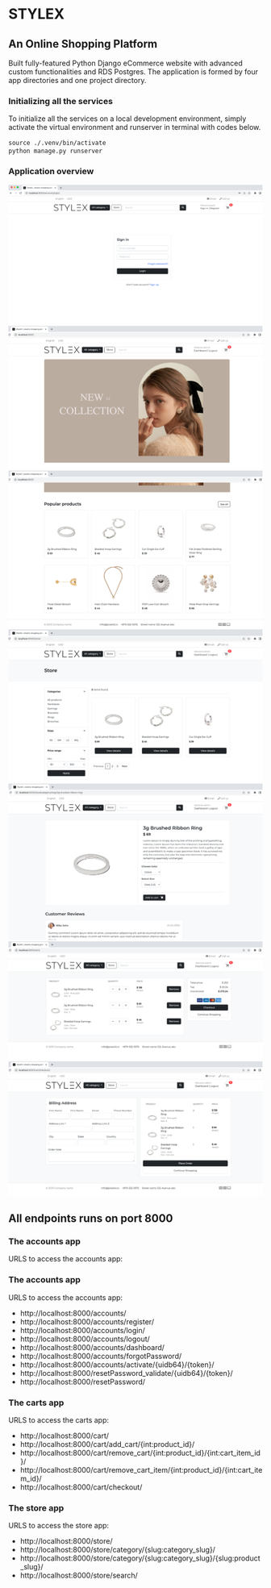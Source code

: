 # STYLEX
## An Online Shopping Platform
Built fully-featured Python Django eCommerce website with advanced custom functionalities and RDS Postgres. The application is formed by four app directories and one project directory.


### Initializing all the services
To initialize all the services on a local development environment, simply activate the virtual environment and runserver in terminal with codes below.
```
source ./.venv/bin/activate
python manage.py runserver
```
### Application overview
<img src="static/images/readme/signin.png" alt="Alt text" title="checkout">
<img src="static/images/readme/homepage.png" alt="Alt text" title="checkout">
<img src="static/images/readme/homepage2.png" alt="Alt text" title="checkout">
<img src="static/images/readme/store.png" alt="Alt text" title="checkout">
<img src="static/images/readme/productdetail.png" alt="Alt text" title="checkout">
<img src="static/images/readme/shoppingcart.png" alt="Alt text" title="checkout">
<img src="static/images/readme/checkout.png" alt="Alt text" title="checkout">


## All endpoints runs on port 8000
### The accounts app
URLS to access the accounts app:


### The accounts app
URLS to access the accounts app:
- http://localhost:8000/accounts/
- http://localhost:8000/accounts/register/
- http://localhost:8000/accounts/login/
- http://localhost:8000/accounts/logout/
- http://localhost:8000/accounts/dashboard/
- http://localhost:8000/accounts/forgotPassword/
- http://localhost:8000/accounts/activate/{uidb64}/{token}/
- http://localhost:8000/resetPassword_validate/{uidb64}/{token}/
- http://localhost:8000/resetPassword/


### The carts app
URLS to access the carts app:
- http://localhost:8000/cart/
- http://localhost:8000/cart/add_cart/{int:product_id}/
- http://localhost:8000/cart/remove_cart/{int:product_id}/{int:cart_item_id}/
- http://localhost:8000/cart/remove_cart_item/{int:product_id}/{int:cart_item_id}/
- http://localhost:8000/cart/checkout/


### The store app
URLS to access the store app:
- http://localhost:8000/store/
- http://localhost:8000/store/category/{slug:category_slug}/
- http://localhost:8000/store/category/{slug:category_slug}/{slug:product_slug}/
- http://localhost:8000/store/search/
